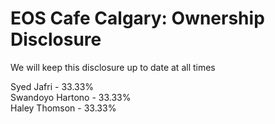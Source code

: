 # EOS Cafe Calgary: Ownership Disclosure
We will keep this disclosure up to date at all times

Syed Jafri - 33.33%  
Swandoyo Hartono - 33.33%  
Haley Thomson - 33.33%
